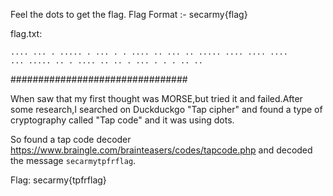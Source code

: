 Feel the dots to get the flag.
Flag Format :- secarmy{flag}

flag.txt:

<code>.... ...  . .....  . ...  . .  .... ..  ... ..  ..... ....  .... ....  ... .....  .. .  .... ..  .. .  ... .  . .  .. ..</code>

################################

When saw that my first thought was MORSE,but tried it and failed.After some research,I searched on Duckduckgo "Tap cipher" and found a type of cryptography called "Tap code"
and it was using dots.

So found a tap code decoder https://www.braingle.com/brainteasers/codes/tapcode.php and decoded the message <code>secarmytpfrflag</code>.

Flag: secarmy{tpfrflag}

